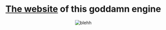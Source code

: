 <div align='center'>

# [The website](https://santiagoengine.github.io/) of this goddamn engine


![blehh](https://encrypted-tbn0.gstatic.com/images?q=tbn:ANd9GcTM3PvPo4HPDC-sovwxC79PToH7OT_-fUe3WJJLKUf8BK5LGmmdRV7HEIfCdlSSOpzH_PQ&usqp=CAU)

</div>
